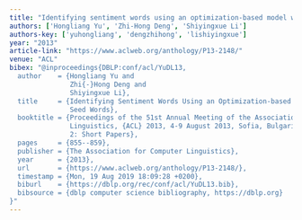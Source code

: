 ```yaml
---
title: "Identifying sentiment words using an optimization-based model without seed words"
authors: ['Hongliang Yu', 'Zhi-Hong Deng', 'Shiyingxue Li']
authors-key: ['yuhongliang', 'dengzhihong', 'lishiyingxue']
year: "2013"
article-link: "https://www.aclweb.org/anthology/P13-2148/"
venue: "ACL"
bibex: "@inproceedings{DBLP:conf/acl/YuDL13,
  author    = {Hongliang Yu and
               Zhi{-}Hong Deng and
               Shiyingxue Li},
  title     = {Identifying Sentiment Words Using an Optimization-based Model without
               Seed Words},
  booktitle = {Proceedings of the 51st Annual Meeting of the Association for Computational
               Linguistics, {ACL} 2013, 4-9 August 2013, Sofia, Bulgaria, Volume
               2: Short Papers},
  pages     = {855--859},
  publisher = {The Association for Computer Linguistics},
  year      = {2013},
  url       = {https://www.aclweb.org/anthology/P13-2148/},
  timestamp = {Mon, 19 Aug 2019 18:09:28 +0200},
  biburl    = {https://dblp.org/rec/conf/acl/YuDL13.bib},
  bibsource = {dblp computer science bibliography, https://dblp.org}
}"
---
```

